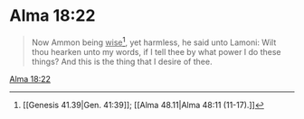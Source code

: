 # Alma 18:22

> Now Ammon being <u>wise</u>[^a], yet harmless, he said unto Lamoni: Wilt thou hearken unto my words, if I tell thee by what power I do these things? And this is the thing that I desire of thee.

[Alma 18:22](https://www.churchofjesuschrist.org/study/scriptures/bofm/alma/18?lang=eng&id=p22#p22)


[^a]: [[Genesis 41.39|Gen. 41:39]]; [[Alma 48.11|Alma 48:11 (11-17).]]
